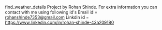 find_weather_details Project by Rohan Shinde. 
For extra information you can contact with me using following id's
Email id = rohanshinde7353@gmail.com
Linkdin id = https://www.linkedin.com/in/rohan-shinde-43a209180
